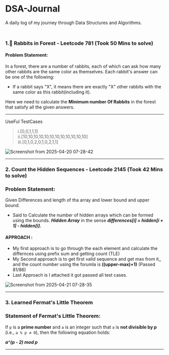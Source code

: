 # DSA-Journal
A daily log of my journey through Data Structures and Algorithms.

<p align="center">
  <img src="https://media0.giphy.com/media/TIj8cbzWYKnE9ul3ab/giphy.gif?cid=6c09b952m2v01jnc6p5njarynl6ix8mmwqikiyhpntpqxrnn&ep=v1_internal_gif_by_id&rid=giphy.gif&ct=s" 
       width="100%" height=10px" />
</p>

### 1.🐰 Rabbits in Forest - Leetcode 781 (Took 50 Mins to solve)

#### Problem Statement:
In a forest, there are a number of rabbits, each of which can ask how many other rabbits are the same color as themselves. Each rabbit's answer can be one of the following:
- If a rabbit says "X", it means there are exactly "X" other rabbits with the same color as this rabbit(including it).

Here we need to calculate the **Minimum number Of Rabbits** in the forest that satisfy all the given answers.

---

UseFul TestCases
> i.[0,0,1,1,1] <br>
> ii.[10,10,10,10,10,10,10,10,10,10,10,10] <br>
> iii.[0,1,0,2,0,1,0,2,1,1]

![Screenshot from 2025-04-20 07-28-42](https://github.com/user-attachments/assets/971c8713-9a81-432b-977c-5ac775a53c0a)

<hr>

### 2. Count the Hidden Sequences - Leetcode 2145 (Took 42 Mins to solve)

### Problem Statement:

Given Differences and length of tha array and lower bound and upper bound.
- Said to Calculate the number of hidden arrays which can be formed using the bounds. ***Hidden Array*** in the sense ***differences[i] = hidden[i + 1] - hidden[i].***
  
#### APPROACH :
- My first approach is to go through the each element and calculate the differnces using prefix sum and getting count (TLE)
- My Second approach is to get first valid sequence and get max from it,, and the count number using the forumla is **((upper-max)+1)** (Passed 81/86)
- Last Approach is I attached it got passed all test cases.

![Screenshot from 2025-04-21 07-28-35](https://github.com/user-attachments/assets/57b40e55-6f7a-4ea9-b01d-e246c118548f)

<hr>

### 3. Learned Fermat's Little Theorem

### Statement of Fermat's Little Theorem:

If `p` is a **prime number** and `a` is an integer such that `a` is **not divisible by p** (i.e., `a % p ≠ 0`), then the following equation holds:

***a^(p - 2) mod p***

<hr>
